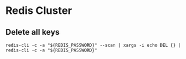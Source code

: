 # Redis Cluster

## Delete all keys

<!-- markdownlint-disable MD013 -->
```shell
redis-cli -c -a "${REDIS_PASSWORD}" --scan | xargs -i echo DEL {} | redis-cli -c -a "${REDIS_PASSWORD}"
```
<!-- markdownlint-enable MD013 -->
